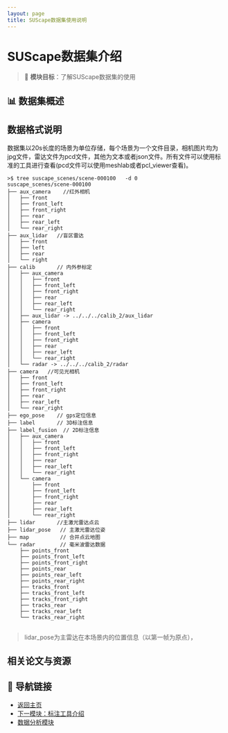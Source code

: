 ```yaml
---
layout: page
title: SUScape数据集使用说明
---
```


# SUScape数据集介绍

> 🎯 **模块目标**：了解SUScape数据集的使用

## 📊 数据集概述



## 数据格式说明

数据集以20s长度的场景为单位存储，每个场景为一个文件目录，相机图片均为jpg文件，雷达文件为pcd文件，其他为文本或者json文件。所有文件可以使用标准的工具进行查看(pcd文件可以使用meshlab或者pcl_viewer查看)。

```
>$ tree suscape_scenes/scene-000100   -d 0
suscape_scenes/scene-000100
├── aux_camera    //红外相机
│   ├── front
│   ├── front_left
│   ├── front_right               
│   ├── rear
│   ├── rear_left
│   └── rear_right
├── aux_lidar   //盲区雷达
│   ├── front
│   ├── left
│   ├── rear
│   └── right
├── calib       // 内外参标定
│   ├── aux_camera
│   │   ├── front
│   │   ├── front_left
│   │   ├── front_right
│   │   ├── rear
│   │   ├── rear_left
│   │   └── rear_right
│   ├── aux_lidar -> ../../../calib_2/aux_lidar
│   ├── camera
│   │   ├── front
│   │   ├── front_left
│   │   ├── front_right
│   │   ├── rear
│   │   ├── rear_left
│   │   └── rear_right
│   └── radar -> ../../../calib_2/radar
├── camera   //可见光相机
│   ├── front
│   ├── front_left
│   ├── front_right
│   ├── rear
│   ├── rear_left
│   └── rear_right
├── ego_pose    // gps定位信息
├── label       // 3D标注信息
├── label_fusion  // 2D标注信息
│   ├── aux_camera
│   │   ├── front
│   │   ├── front_left
│   │   ├── front_right
│   │   ├── rear
│   │   ├── rear_left
│   │   └── rear_right
│   └── camera
│       ├── front
│       ├── front_left
│       ├── front_right
│       ├── rear
│       ├── rear_left
│       └── rear_right
├── lidar       //主激光雷达点云
├── lidar_pose   // 主激光雷达位姿
├── map          // 合并点云地图
└── radar        // 毫米波雷达数据
    ├── points_front
    ├── points_front_left
    ├── points_front_right
    ├── points_rear
    ├── points_rear_left
    ├── points_rear_right
    ├── tracks_front
    ├── tracks_front_left
    ├── tracks_front_right
    ├── tracks_rear
    ├── tracks_rear_left
    └── tracks_rear_right


```

> lidar_pose为主雷达在本场景内的位置信息（以第一帧为原点）， 



## 相关论文与资源

## 🔗 导航链接

- [返回主页](../index.html)
- [下一模块：标注工具介绍](points-tool.html)
- [数据分析模块](data-analysis.html)
